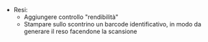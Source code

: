 - Resi:
  - Aggiungere controllo "rendibilità"
  - Stampare sullo scontrino un barcode identificativo, in modo da
    generare il reso facendone la scansione
